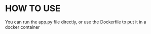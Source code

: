 # HOW TO USE

You can run the app.py file directly, or use the Dockerfile to put it in a docker container
